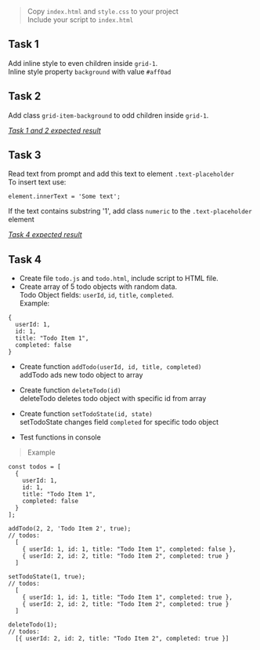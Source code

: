 > Copy `index.html` and `style.css` to your project  
Include your script to `index.html`

## Task 1
Add inline style to even children inside `grid-1`.  
Inline style property `background` with value `#aff0ad`

## Task 2
Add class `grid-item-background` to odd children inside `grid-1`. 

_[Task 1 and 2 expected result](http://prntscr.com/syhfwk)_

## Task 3
Read text from prompt and add this text to element `.text-placeholder`  
To insert text use:  
```
element.innerText = 'Some text';
```
If the text contains substring '1', add class `numeric` to the `.text-placeholder` element

_[Task 4 expected result](http://prntscr.com/syhq2g)_


## Task 4
- Create file `todo.js` and `todo.html`, include script to HTML file.  
- Create array of 5 todo objects with random data.  
Todo Object fields: `userId`, `id`, `title`, `completed`.   
Example:   
```
{
  userId: 1,
  id: 1,
  title: "Todo Item 1",
  completed: false
}
```

- Create function `addTodo(userId, id, title, completed)`  
  addTodo ads new todo object to array

- Create function `deleteTodo(id)`  
  deleteTodo deletes todo object with specific id from array

- Create function `setTodoState(id, state)`  
  setTodoState changes field `completed` for specific todo object
  
- Test functions in console

> Example 
```
const todos = [
  {
    userId: 1,
    id: 1,
    title: "Todo Item 1",
    completed: false
  }
];

addTodo(2, 2, 'Todo Item 2', true);
// todos:
  [
    { userId: 1, id: 1, title: "Todo Item 1", completed: false },
    { userId: 2, id: 2, title: "Todo Item 2", completed: true }
  ]

setTodoState(1, true);
// todos:
  [
    { userId: 1, id: 1, title: "Todo Item 1", completed: true },
    { userId: 2, id: 2, title: "Todo Item 2", completed: true }
  ]
  
deleteTodo(1);
// todos:
  [{ userId: 2, id: 2, title: "Todo Item 2", completed: true }]
```
